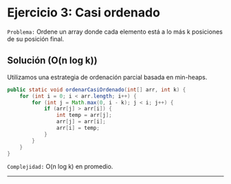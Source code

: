 # **Ejercicio 3: Casi ordenado**

`Problema:` Ordene un array donde cada elemento está a lo más k posiciones de su posición final.

## **Solución (O(n log k))**

Utilizamos una estrategia de ordenación parcial basada en min-heaps.

```java
public static void ordenarCasiOrdenado(int[] arr, int k) {
    for (int i = 0; i < arr.length; i++) {
        for (int j = Math.max(0, i - k); j < i; j++) {
            if (arr[j] > arr[i]) {
                int temp = arr[j];
                arr[j] = arr[i];
                arr[i] = temp;
            }
        }
    }
}
```

`Complejidad:` O(n log k) en promedio.

---
